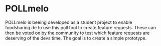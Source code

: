# POLLmelo
POLLmelo is beeing developed as a student project to enable foodsharing.de to use this poll tool to create feature requests. These can then be voted on by the community to test which feature requests are deserving of the devs time. The goal is to create a simple prototype.
